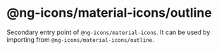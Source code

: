# @ng-icons/material-icons/outline

Secondary entry point of `@ng-icons/material-icons`. It can be used by importing from `@ng-icons/material-icons/outline`.
